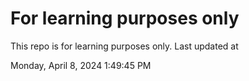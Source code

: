 # For learning purposes only
This repo is for learning purposes only.
Last updated at

Monday, April 8, 2024 1:49:45 PM

